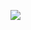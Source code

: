 ![](https://images-wixmp-ed30a86b8c4ca887773594c2.wixmp.com/f/b295ad0a-0546-4b13-8e05-872debffadc8/dapmu1x-269a7ab6-45b7-40b3-b35a-943b2600e052.png?token=eyJ0eXAiOiJKV1QiLCJhbGciOiJIUzI1NiJ9.eyJzdWIiOiJ1cm46YXBwOiIsImlzcyI6InVybjphcHA6Iiwib2JqIjpbW3sicGF0aCI6IlwvZlwvYjI5NWFkMGEtMDU0Ni00YjEzLThlMDUtODcyZGViZmZhZGM4XC9kYXBtdTF4LTI2OWE3YWI2LTQ1YjctNDBiMy1iMzVhLTk0M2IyNjAwZTA1Mi5wbmcifV1dLCJhdWQiOlsidXJuOnNlcnZpY2U6ZmlsZS5kb3dubG9hZCJdfQ.FiPEdsiZfxrwXJdmngK0CG1Mzbid2PJCNkfl1U7A8uk)
